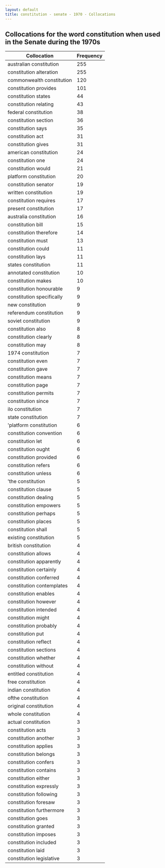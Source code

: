 ```yaml
---
layout: default
title: constitution - senate - 1970 - Collocations
---
```

## Collocations for the word **constitution** when used in the Senate during the 1970s

| Collocation | Frequency |
|--------------|----------------|
|australian constitution|255|
|constitution alteration|255|
|commonwealth constitution|120|
|constitution provides|101|
|constitution states|44|
|constitution relating|43|
|federal constitution|38|
|constitution section|36|
|constitution says|35|
|constitution act|31|
|constitution gives|31|
|american constitution|24|
|constitution one|24|
|constitution would|21|
|platform constitution|20|
|constitution senator|19|
|written constitution|19|
|constitution requires|17|
|present constitution|17|
|australia constitution|16|
|constitution bill|15|
|constitution therefore|14|
|constitution must|13|
|constitution could|11|
|constitution lays|11|
|states constitution|11|
|annotated constitution|10|
|constitution makes|10|
|constitution honourable|9|
|constitution specifically|9|
|new constitution|9|
|referendum constitution|9|
|soviet constitution|9|
|constitution also|8|
|constitution clearly|8|
|constitution may|8|
|1974 constitution|7|
|constitution even|7|
|constitution gave|7|
|constitution means|7|
|constitution page|7|
|constitution permits|7|
|constitution since|7|
|ilo constitution|7|
|state constitution|7|
|'platform constitution|6|
|constitution convention|6|
|constitution let|6|
|constitution ought|6|
|constitution provided|6|
|constitution refers|6|
|constitution unless|6|
|'the constitution|5|
|constitution clause|5|
|constitution dealing|5|
|constitution empowers|5|
|constitution perhaps|5|
|constitution places|5|
|constitution shall|5|
|existing constitution|5|
|british constitution|4|
|constitution allows|4|
|constitution apparently|4|
|constitution certainly|4|
|constitution conferred|4|
|constitution contemplates|4|
|constitution enables|4|
|constitution however|4|
|constitution intended|4|
|constitution might|4|
|constitution probably|4|
|constitution put|4|
|constitution reflect|4|
|constitution sections|4|
|constitution whether|4|
|constitution without|4|
|entitled constitution|4|
|free constitution|4|
|indian constitution|4|
|ofthe constitution|4|
|original constitution|4|
|whole constitution|4|
|actual constitution|3|
|constitution acts|3|
|constitution another|3|
|constitution applies|3|
|constitution belongs|3|
|constitution confers|3|
|constitution contains|3|
|constitution either|3|
|constitution expressly|3|
|constitution following|3|
|constitution foresaw|3|
|constitution furthermore|3|
|constitution goes|3|
|constitution granted|3|
|constitution imposes|3|
|constitution included|3|
|constitution laid|3|
|constitution legislative|3|
